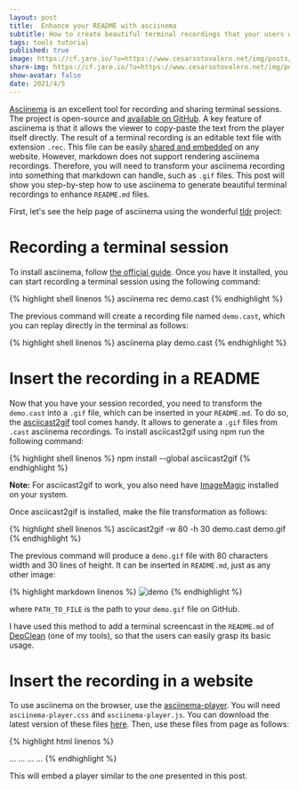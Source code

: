 ```yaml
---
layout: post
title:  Enhance your README with asciinema
subtitle: How to create beautiful terminal recordings that your users will love
tags: tools tutorial
published: true
image: https://cf.jare.io/?u=https://www.cesarsotovalero.net/img/posts/asciinema.jpg
share-img: https://cf.jare.io/?u=https://www.cesarsotovalero.net/img/posts/asciinema.jpg
show-avatar: false
date: 2021/4/5
---
```


[Asciinema](https://asciinema.org/) is an excellent tool for recording and sharing terminal sessions. 
The project is open-source and [available on GitHub](https://github.com/asciinema/asciinema).
A key feature of asciinema is that it allows the viewer to copy-paste the text from the player itself directly. 
The result of a terminal recording is an editable text file with extension `.rec`. 
This file can be easily [shared and embedded](https://asciinema.org/docs/embedding) on any website. 
However, markdown does not support rendering asciinema recordings.
Therefore, you will need to transform your asciinema recording into something that markdown can handle, such as `.gif` files.
This post will show you step-by-step how to use asciinema to generate beautiful terminal recordings to enhance `README.md` files.

First, let's see the help page of asciinema using the wonderful [tldr](https://github.com/tldr-pages/tldr) project:

<link rel="stylesheet" type="text/css" href="../css/asciinema-player.css" />
<script src="../js/asciinema-player.js"></script>
<asciinema-player src="../asciinema/tldr_asciinema.rec" poster="npt:00:12" start-at="3"></asciinema-player>

# Recording a terminal session

To install asciinema, follow [the official guide](https://asciinema.org/docs/installation).
Once you have it installed, you can start recording a terminal session using the following command:

{% highlight shell linenos %}
asciinema rec demo.cast
{% endhighlight %}

The previous command will create a recording file named `demo.cast`, which you can replay directly in the terminal as follows:

{% highlight shell linenos %}
asciinema play demo.cast
{% endhighlight %}

# Insert the recording in a README

Now that you have your session recorded, you need to transform the `demo.cast` into a  `.gif` file, which can be inserted in your `README.md`.
To do so, the [asciicast2gif](https://github.com/asciinema/asciicast2gif) tool comes handy. 
It allows to generate a `.gif` files from `.cast` asciinema recordings.
To install asciicast2gif using npm run the following command:

{% highlight shell linenos %}
npm install --global asciicast2gif
{% endhighlight %}

**Note:** For asciicast2gif to work, you also need have [ImageMagic](http://www.imagemagick.org/) installed on your system.

Once asciicast2gif is installed, make the file transformation as follows:

{% highlight shell linenos %}
asciicast2gif -w 80 -h 30 demo.cast demo.gif
{% endhighlight %}

The previous command will produce a `demo.gif` file with 80 characters width and 30 lines of height. 
It can be inserted in `README.md`, just as any other image: 

{% highlight markdown linenos %}
![demo](PATH_TO_FILE)
{% endhighlight %}

where `PATH_TO_FILE` is the path to your `demo.gif` file on GitHub.

I have used this method to add a terminal screencast in the `README.md` of [DepClean](https://github.com/castor-software/depclean) (one of my tools), so that the users can easily grasp its basic usage.

# Insert the recording in a website

To use asciinema on the browser, use the [asciinema-player](https://github.com/asciinema/asciinema-player).
You will need `asciinema-player.css` and `asciinema-player.js`. You can download the latest version of these files [here](https://github.com/asciinema/asciinema-player/releases).
Then, use these files from page as follows:

{% highlight html linenos %}
<html>
<head>
  ...
  <link rel="stylesheet" type="text/css" href="/asciinema-player.css" />
  ...
</head>
<body>
  ...
  <asciinema-player src="/demo.cast"></asciinema-player>
  ...
  <script src="/asciinema-player.js"></script>
</body>
</html>
{% endhighlight %}

This will embed a player similar to the one presented in this post.
